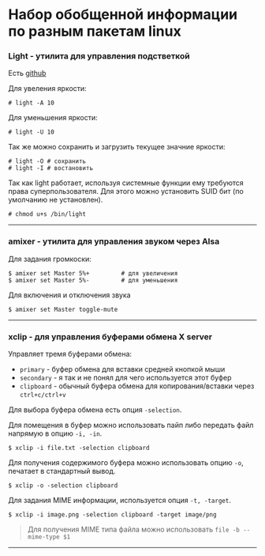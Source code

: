 # Набор обобщенной информации по разным пакетам linux

### Light - утилита для управления подстветкой
Есть [github](https://github.com/haikarainen/light)

Для увеления яркости:
```
# light -A 10
```
Для уменьшения яркости:
```
# light -U 10
```
Так же можно сохранить и загрузить текущее значние яркости:
```
# light -O # сохранить
# light -I # востановить
```

 Так как light работает, используя системные функции ему требуются права суперпользователя. Для этого можно установить SUID бит (по умолчанию не установлен).
 ```
# chmod u+s /bin/light
 ```
***

### amixer -  утилита для управления звуком через Alsa
Для задания громкоски:
```
$ amixer set Master 5%+ 		# для увеличения
$ amixer set Master 5%-			# для уменьшения
```
Для включения и отключения звука
```
$ amixer set Master toggle-mute
```
***

### xclip - для управления буферами обмена X server

Управляет тремя буферами обмена:
* `primary` - буфер обмена для вставки средней кнопкой мыши
* `secondary` - я так и не понял для чего используется этот буфер
* `clipboard` - обычный буфера обмена для копирования/вставки через `ctrl+c/ctrl+v`

Для выбора буфера обмена есть опция `-selection`.

Для помещения в буфер можно использовать пайп либо передать файл напрямую в опцию `-i, -in`.
```
$ xclip -i file.txt -selection clipboard
```

Для получения содержимого буфера можно использовать опцию `-o`, печатает в стандартный вывод.
```
$ xclip -o -selection clipboard
```

Для задания MIME информации, используется опция `-t, -target`.
```
$ xclip -i image.png -selection clipboard -target image/png
```
> Для получения MIME типа файла можно использовать `file -b --mime-type $1`

***
